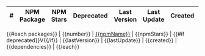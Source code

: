 | # | NPM Package | NPM Stars | Deprecated | Last Version | Last Update | Created | Dependencies |
|-|-|-|-|-|-|-|-|
{{#each packages}}
| {{number}} | [{{npmName}}](https://www.npmjs.org/package/{{npmName}}) | {{npmStars}} | {{#if deprecated}}V{{/if}} | {{lastVersion}} | {{lastUpdate}} | {{created}} | {{dependencies}} |
{{/each}}
